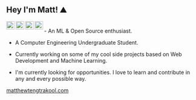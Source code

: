 ## Hey I'm Matt! ⛰️ 

<a href="https://medium.com/@matt.tengtrakool">
  <img align="left" alt="Matt's Medium" width="22px" src="https://cdn.jsdelivr.net/npm/simple-icons@v3/icons/medium.svg" />
</a>
<a href="https://www.linkedin.com/in/matt-tengtrakool/">
  <img align="left" alt="Matt's Linkedin" width="22px" src="https://cdn.jsdelivr.net/npm/simple-icons@v3/icons/linkedin.svg" />
</a>
<a href="https://github.com/MattTengtrakool">
  <img align="left" alt="Matt's Github" width="22px" src="https://cdn.jsdelivr.net/npm/simple-icons@v3/icons/github.svg" />
</a>
<a href="https://twitter.com/MattTtkool">
  <img align="left" alt="Matt's Twitter" width="22px" src="https://cdn.jsdelivr.net/npm/simple-icons@v3/icons/twitter.svg" />
</a>

<br />
- An ML & Open Source enthusiast.<br />

- A Computer Engineering Undergraduate Student. <br />

- Currently working on some of my cool side projects based on Web Development and Machine Learning.<br />

- I'm currently looking for opportunities. I love to learn and contribute in any and every possible way.<br />


<a href="matthewtengtrakool.com">
  matthewtengtrakool.com
</a>

